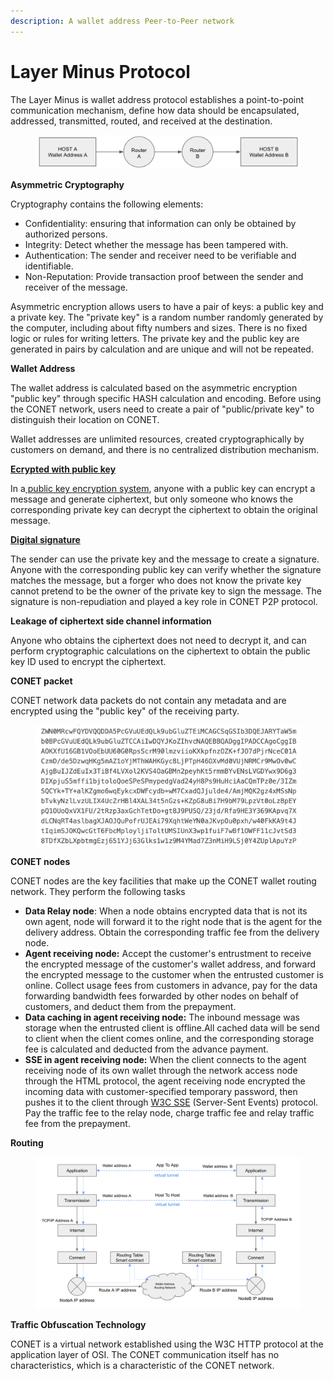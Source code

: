 ```yaml
---
description: A wallet address Peer-to-Peer network
---
```


# Layer Minus  Protocol

The Layer Minus is wallet address protocol establishes a point-to-point communication mechanism, define how data should be encapsulated, addressed, transmitted, routed, and received at the destination.

<figure><img src="../../../.gitbook/assets/image (4) (1).png" alt=""><figcaption></figcaption></figure>

**Asymmetric Cryptography**

Cryptography contains the following elements:

* Confidentiality: ensuring that information can only be obtained by authorized persons.
* Integrity: Detect whether the message has been tampered with.
* Authentication: The sender and receiver need to be verifiable and identifiable.
* Non-Reputation: Provide transaction proof between the sender and receiver of the message.

Asymmetric encryption allows users to have a pair of keys: a public key and a private key. The "private key" is a random number randomly generated by the computer, including about fifty numbers and sizes. There is no fixed logic or rules for writing letters. The private key and the public key are generated in pairs by calculation and are unique and will not be repeated.

**Wallet Address**

The wallet address is calculated based on the asymmetric encryption "public key" through specific HASH calculation and encoding. Before using the CONET network, users need to create a pair of "public/private key" to distinguish their location on CONET.

Wallet addresses are unlimited resources, created cryptographically by customers on demand, and there is no centralized distribution mechanism.&#x20;

[**Ecrypted with public key**](https://en.wikipedia.org/wiki/Encryption)

In a[ public key encryption system](https://cacr.uwaterloo.ca/hac/about/chap8.pdf), anyone with a public key can encrypt a message and generate ciphertext, but only someone who knows the corresponding private key can decrypt the ciphertext to obtain the original message.

[**Digital signature**](https://en.wikipedia.org/wiki/Digital\_signature)

The sender can use the private key and the message to create a signature. Anyone with the corresponding public key can verify whether the signature matches the message, but a forger who does not know the private key cannot pretend to be the owner of the private key to sign the message. The signature is non-repudiation and played a key role in CONET P2P protocol.

**Leakage of ciphertext side channel information**

Anyone who obtains the ciphertext does not need to decrypt it, and can perform cryptographic calculations on the ciphertext to obtain the public key ID used to encrypt the ciphertext.

**CONET packet**

CONET network data packets do not contain any metadata and are encrypted using the "public key" of the receiving party.

<figure><img src="../../../.gitbook/assets/image (5) (1).png" alt=""><figcaption></figcaption></figure>

**CONET nodes**

CONET nodes are the key facilities that make up the CONET wallet routing network. They perform the following tasks

* **Data Relay node**: When a node obtains encrypted data that is not its own agent, node will forward it to the right node that is the agent for the delivery address. Obtain the corresponding traffic fee from the delivery node.
* **Agent receiving node:** Accept the customer's entrustment to receive the encrypted message of the customer's wallet address, and forward the encrypted message to the customer when the entrusted customer is online. Collect usage fees from customers in advance, pay for the data forwarding bandwidth fees forwarded by other nodes on behalf of customers, and deduct them from the prepayment.
* **Data caching in agent receiving node:** The inbound message was storage when the entrusted client is offline.All cached data will be send to client when the client comes online, and the corresponding storage fee is calculated and deducted from the advance payment.
* **SSE in agent receiving node:** When the client connects to the agent receiving node of its own wallet through the network access node through the HTML protocol, the agent receiving node encrypted the incoming data with customer-specified temporary password, then pushes it to the client through [W3C SSE](https://www.w3schools.com/html/html5\_serversentevents.asp) (Server-Sent Events) protocol. Pay the traffic fee to the relay node, charge traffic fee and relay traffic fee from the prepayment.

**Routing**

<figure><img src="../../../.gitbook/assets/image (6) (1).png" alt=""><figcaption></figcaption></figure>

**Traffic Obfuscation Technology**

CONET is a virtual network established using the W3C HTTP protocol at the application layer of  OSI. The CONET communication itself has no characteristics, which is a characteristic of the CONET network.
